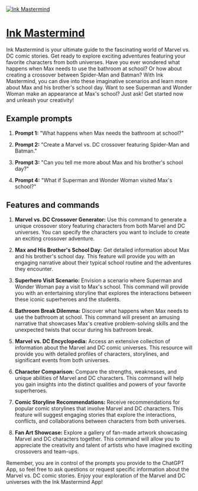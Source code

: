 [![Ink Mastermind](https://files.oaiusercontent.com/file-CIbJCWxCyE7ggstI6fzJCwal?se=2123-10-19T02%3A59%3A48Z&sp=r&sv=2021-08-06&sr=b&rscc=max-age%3D31536000%2C%20immutable&rscd=attachment%3B%20filename%3D54c531a4-8b0e-413b-8b83-d27b14fd422f.png&sig=VfqTYVpuNri2673lI0XfAwIVAMBAKL0xX44wFajCK3Q%3D)](https://chat.openai.com/g/g-Gb1Kw4GjN-ink-mastermind)

# [Ink Mastermind](https://chat.openai.com/g/g-Gb1Kw4GjN-ink-mastermind)

Ink Mastermind is your ultimate guide to the fascinating world of Marvel vs. DC comic stories. Get ready to explore exciting adventures featuring your favorite characters from both universes. Have you ever wondered what happens when Max needs to use the bathroom at school? Or how about creating a crossover between Spider-Man and Batman? With Ink Mastermind, you can dive into these imaginative scenarios and learn more about Max and his brother's school day. Want to see Superman and Wonder Woman make an appearance at Max's school? Just ask! Get started now and unleash your creativity!

## Example prompts

1. **Prompt 1:** "What happens when Max needs the bathroom at school?"

2. **Prompt 2:** "Create a Marvel vs. DC crossover featuring Spider-Man and Batman."

3. **Prompt 3:** "Can you tell me more about Max and his brother's school day?"

4. **Prompt 4:** "What if Superman and Wonder Woman visited Max's school?"

## Features and commands

1. **Marvel vs. DC Crossover Generator:** Use this command to generate a unique crossover story featuring characters from both Marvel and DC universes. You can specify the characters you want to include to create an exciting crossover adventure.

2. **Max and His Brother's School Day:** Get detailed information about Max and his brother's school day. This feature will provide you with an engaging narrative about their typical school routine and the adventures they encounter.

3. **Superhero Visit Scenario:** Envision a scenario where Superman and Wonder Woman pay a visit to Max's school. This command will provide you with an entertaining storyline that explores the interactions between these iconic superheroes and the students.

4. **Bathroom Break Dilemma:** Discover what happens when Max needs to use the bathroom at school. This command will present an amusing narrative that showcases Max's creative problem-solving skills and the unexpected twists that occur during his bathroom break.

5. **Marvel vs. DC Encyclopedia:** Access an extensive collection of information about the Marvel and DC comic universes. This resource will provide you with detailed profiles of characters, storylines, and significant events from both universes.

6. **Character Comparison:** Compare the strengths, weaknesses, and unique abilities of Marvel and DC characters. This command will help you gain insights into the distinct qualities and powers of your favorite superheroes.

7. **Comic Storyline Recommendations:** Receive recommendations for popular comic storylines that involve Marvel and DC characters. This feature will suggest engaging stories that explore the interactions, conflicts, and collaborations between characters from both universes.

8. **Fan Art Showcase:** Explore a gallery of fan-made artwork showcasing Marvel and DC characters together. This command will allow you to appreciate the creativity and talent of artists who have imagined exciting crossovers and team-ups.

Remember, you are in control of the prompts you provide to the ChatGPT App, so feel free to ask questions or request specific information about the Marvel vs. DC comic stories. Enjoy your exploration of the Marvel and DC universes with the Ink Mastermind App!